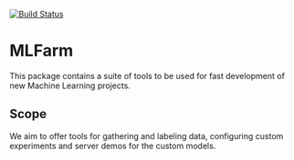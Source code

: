 [![Build Status](https://dev.azure.com/petrevalexandru/mlfarm/_apis/build/status/MLFarm.CI.Test?branchName=master)](https://dev.azure.com/petrevalexandru/mlfarm/_build/latest?definitionId=1&branchName=master)

# MLFarm

This package contains a suite of tools to be used for fast development of new Machine Learning projects.

## Scope

We aim to offer tools for gathering and labeling data, configuring custom experiments and server demos for the custom models.
